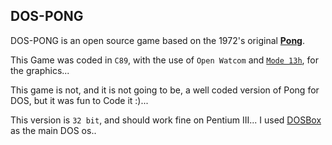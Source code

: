 

## DOS-PONG

DOS-PONG is an open source game based on the 1972's original **[Pong](https://en.wikipedia.org/wiki/Pong)**.

This Game was coded in `C89`, with the use of `Open Watcom` and [`Mode 13h`](https://en.wikipedia.org/wiki/Mode_13h), for the graphics...

This game is not, and it is not going to be, a well coded version of Pong for DOS, but it was fun to Code it :)...

This version is `32 bit`, and should work fine on Pentium III... 
I used [DOSBox](https://www.dosbox.com/) as the main DOS os..

